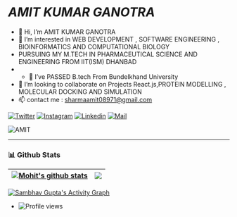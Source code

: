 # _AMIT KUMAR GANOTRA_


- 👋 Hi, I’m AMIT KUMAR GANOTRA
- 👀 I’m interested in WEB DEVELOPMENT , SOFTWARE ENGINEERING , BIOINFORMATICS AND COMPUTATIONAL BIOLOGY
- PURSUING MY M.TECH IN PHARMACEUTICAL SCIENCE AND ENGINEERING FROM IIT(ISM) DHANBAD
- - 🌱 I’ve PASSED B.tech From Bundelkhand University 
- 💞️ I’m looking to collaborate on Projects React.js,PROTEIN MODELLING , MOLECULAR DOCKING AND SIMULATION
- 📫 contact me : sharmaamit08971@gmail.com

<!-- [![twitter](https://encrypted-tbn0.gstatic.com/images?q=tbn:ANd9GcSx-v8Lr08f7l2EPuwR9-9_-SaC20zKpbHhX2UbWAgN7Q&s)](https://twitter.com/MOHITSH84171919)
[![linkedin](https://encrypted-tbn0.gstatic.com/images?q=tbn:ANd9GcT2RYeN56EvozwyyxYGDw4dTu-pbUZyNxnF93zSLUcOlQ&s)](https://www.linkedin.com/in/mohit-sharma-956261209/)
[![Instagram](https://encrypted-tbn0.gstatic.com/images?q=tbn:ANd9GcQ7sbjg5IFhXNswHd6qC09z3pAMDZmFhDXhoCDqv9FdiQ&s)](https://www.instagram.com/mohitsharma__01/) -->

[![Twitter](https://img.shields.io/badge/-Twitter-black?style=for-the-badge&logo=twitter)](https://twitter.com/Ganotramit)
[![Instagram](https://img.shields.io/badge/-Instagram-black?style=for-the-badge&logo=instagram)]()
[![Linkedin](https://img.shields.io/badge/-LinkedIn-black?style=for-the-badge&logo=Linkedin)](https://www.linkedin.com/in/amit-kumar-ganotra-20159b272/)
[![Mail](https://img.shields.io/badge/-Say%20Hi!-black?style=for-the-badge&logo=gmail)](mailto:sharmaamit08971@gmail.com)
<p><img src="https://github-profile-trophy.vercel.app/?username=mohitsharma614&row=1&margin-w=15&margin-h=15&theme=darkhub" alt="AMIT" /></p>

<hr>

### 📊 Github Stats



| <a href="https://github.com/anuraghazra/github-readme-stats"><img align="center" src="https://github-readme-stats.vercel.app/api?username=mohitsharma614&count_private=true&show_icons=true&include_all_commits=true&theme=github_dark&hide_border=true" alt="Mohit's github stats" /></a> | <a href="https://github.com/anuraghazra/github-readme-stats"><img align="center" src="https://github-readme-stats.vercel.app/api/top-langs/?username=mohitsharma614&layout=compact&theme=github_dark&hide_border=true" /></a> |
| ------------- | ------------- |
<a href="https://github.com/sambhavgupta0705/github-readme-activity-graph"><img alt="Sambhav Gupta's Activity Graph" src="https://activity-graph.herokuapp.com/graph?username=mohitsharma614&bg_color=0D1117&color=5BCDEC&line=5BCDEC&point=FFFFFF&hide_border=true" /></a>
- ![Profile views]()

